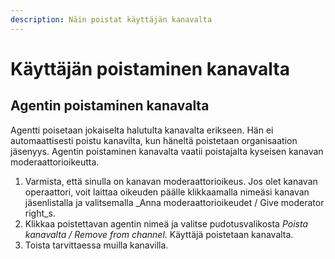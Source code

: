 ```yaml
---
description: Näin poistat käyttäjän kanavalta
---
```


# Käyttäjän poistaminen kanavalta

## Agentin poistaminen kanavalta

Agentti poisetaan jokaiselta halutulta kanavalta erikseen. Hän ei automaattisesti poistu kanavilta, kun häneltä poistetaan organisaation jäsenyys. Agentin poistaminen kanavalta vaatii poistajalta kyseisen kanavan moderaattorioikeutta. 

1. Varmista, että sinulla on kanavan moderaattorioikeus. Jos olet kanavan operaattori, voit laittaa oikeuden päälle klikkaamalla nimeäsi kanavan jäsenlistalla ja valitsemalla _Anna moderaattorioikeudet / Give moderator right_s.
2. Klikkaa poistettavan agentin nimeä ja valitse pudotusvalikosta _Poista kanavalta / Remove from channel_. Käyttäjä poistetaan kanavalta.
3. Toista tarvittaessa muilla kanavilla.

